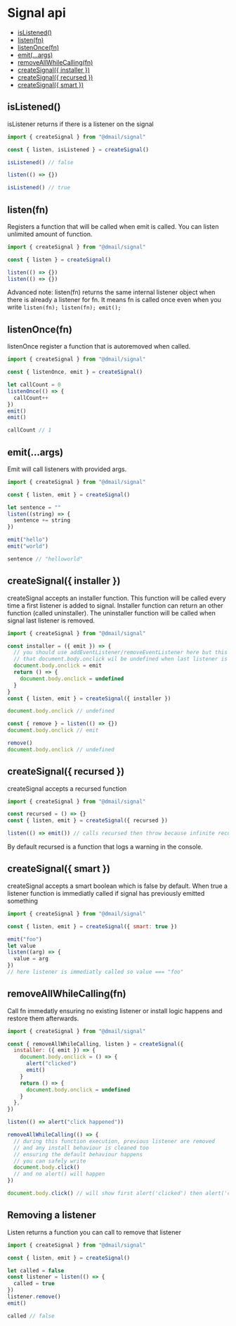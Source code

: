 # Signal api

* [isListened()](#islistened)
* [listen(fn)](#listenfn)
* [listenOnce(fn)](#listenoncefn)
* [emit(...args)](#emitargs)
* [removeAllWhileCalling(fn)](#removeallwhilecallingfn)
* [createSignal({ installer })](#createsignal-installer-)
* [createSignal({ recursed })](#createsignal-recursed-)
* [createSignal({ smart })](#createsignal-smart-)

## isListened()

isListener returns if there is a listener on the signal

```javascript
import { createSignal } from "@dmail/signal"

const { listen, isListened } = createSignal()

isListened() // false

listen(() => {})

isListened() // true
```

## listen(fn)

Registers a function that will be called when emit is called.
You can listen unlimited amount of function.

```javascript
import { createSignal } from "@dmail/signal"

const { listen } = createSignal()

listen(() => {})
listen(() => {})
```

Advanced note: listen(fn) returns the same internal listener object when there is already a listener for fn. It means fn is called once even when you write `listen(fn); listen(fn); emit();`

## listenOnce(fn)

listenOnce register a function that is autoremoved when called.

```javascript
import { createSignal } from "@dmail/signal"

const { listenOnce, emit } = createSignal()

let callCount = 0
listenOnce(() => {
  callCount++
})
emit()
emit()

callCount // 1
```

## emit(...args)

Emit will call listeners with provided args.

```javascript
import { createSignal } from "@dmail/signal"

const { listen, emit } = createSignal()

let sentence = ""
listen((string) => {
  sentence += string
})

emit("hello")
emit("world")

sentence // "helloworld"
```

## createSignal({ installer })

createSignal accepts an installer function.
This function will be called every time a first listener is added to signal.
Installer function can return an other function (called uninstaller).
The uninstaller function will be called when signal last listener is removed.

```javascript
import { createSignal } from "@dmail/signal"

const installer = ({ emit }) => {
  // you should use addEventListener/removeEventListener here but this is to show
  // that document.body.onclick wil be undefined when last listener is removed
  document.body.onclick = emit
  return () => {
    document.body.onclick = undefined
  }
}
const { listen, emit } = createSignal({ installer })

document.body.onclick // undefined

const { remove } = listen(() => {})
document.body.onclick // emit

remove()
document.body.onclick // undefined
```

## createSignal({ recursed })

createSignal accepts a recursed function

```javascript
import { createSignal } from "@dmail/signal"

const recursed = () => {}
const { listen, emit } = createSignal({ recursed })

listen(() => emit()) // calls recursed then throw because infinite recursion
```

By default recursed is a function that logs a warning in the console.

## createSignal({ smart })

createSignal accepts a smart boolean which is false by default.
When true a listener function is immediatly called if signal has previously emitted something

```javascript
import { createSignal } from "@dmail/signal"

const { listen, emit } = createSignal({ smart: true })

emit("foo")
let value
listen((arg) => {
  value = arg
})
// here listener is immediatly called so value === "foo"
```

## removeAllWhileCalling(fn)

Call fn immedatly ensuring no existing listener or install logic happens and restore them afterwards.

```javascript
import { createSignal } from "@dmail/signal"

const { removeAllWhileCalling, listen } = createSignal({
  installer: ({ emit }) => {
    document.body.onclick = () => {
      alert("clicked")
      emit()
    }
    return () => {
      document.body.onclick = undefined
    }
  },
})

listen(() => alert("click happened"))

removeAllWhileCalling(() => {
  // during this function execution, previous listener are removed
  // and any install behaviour is cleaned too
  // ensuring the default behaviour happens
  // you can safely write
  document.body.click()
  // and no alert() will happen
})

document.body.click() // will show first alert('clicked') then alert('click happened')
```

## Removing a listener

Listen returns a function you can call to remove that listener

```javascript
import { createSignal } from "@dmail/signal"

const { listen, emit } = createSignal()

let called = false
const listener = listen(() => {
  called = true
})
listener.remove()
emit()

called // false
```
